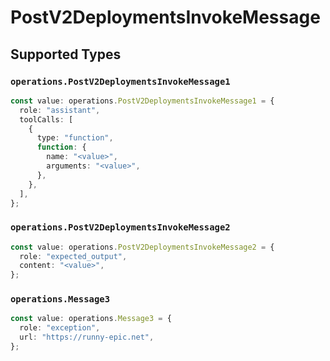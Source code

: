 # PostV2DeploymentsInvokeMessage


## Supported Types

### `operations.PostV2DeploymentsInvokeMessage1`

```typescript
const value: operations.PostV2DeploymentsInvokeMessage1 = {
  role: "assistant",
  toolCalls: [
    {
      type: "function",
      function: {
        name: "<value>",
        arguments: "<value>",
      },
    },
  ],
};
```

### `operations.PostV2DeploymentsInvokeMessage2`

```typescript
const value: operations.PostV2DeploymentsInvokeMessage2 = {
  role: "expected_output",
  content: "<value>",
};
```

### `operations.Message3`

```typescript
const value: operations.Message3 = {
  role: "exception",
  url: "https://runny-epic.net",
};
```

